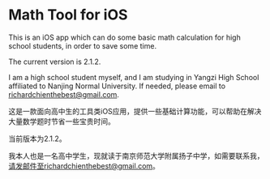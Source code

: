 Math Tool for iOS
=========

This is an iOS app which can do some basic math calculation for high school students, in order to save some time.

The current version is 2.1.2.

I am a high school student myself, and I am studying in Yangzi High School affiliated to Nanjing Normal University. If needed, please email to richardchienthebest@gmail.com.

这是一款面向高中生的工具类iOS应用，提供一些基础计算功能，可以帮助在解决大量数学题时节省一些宝贵时间。

当前版本为2.1.2。

我本人也是一名高中学生，现就读于南京师范大学附属扬子中学，如需要联系我，请发邮件至richardchienthebest@gmail.com。
